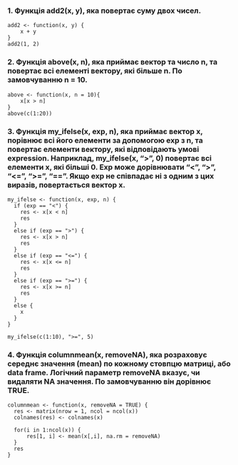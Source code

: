 ### 1. Функція add2(x, y), яка повертає суму двох чисел.
``` (r)
add2 <- function(x, y) {
	x + y
}
add2(1, 2)
```

### 2. Функція above(x, n), яка приймає вектор та число n, та повертає всі елементі вектору, які більше n. По замовчуванню n = 10.
``` (r)
above <- function(x, n = 10){
	x[x > n]
}
above(c(1:20))
```

### 3. Функція my_ifelse(x, exp, n), яка приймає вектор x, порівнює всі його елементи за допомогою exp з n, та повертає елементи вектору, які відповідають умові expression. Наприклад, my_ifelse(x, “>”, 0) повертає всі елементи x, які більші 0. Exp може дорівнювати “<”, “>”, “<=”, “>=”, “==”. Якщо exp не співпадає ні з одним з цих виразів, повертається вектор x.
``` (r)
my_ifelse <- function(x, exp, n) {
  if (exp == "<") {
    res <- x[x < n]
    res
  } 
  else if (exp == ">") {
    res <- x[x > n]
    res
  }
  else if (exp == "<=") {
    res <- x[x <= n]
    res
  }
  else if (exp == ">=") {
    res <- x[x >= n]
    res
  }
  else {
    x
  }
}

my_ifelse(c(1:10), ">=", 5)
```

### 4. Функція columnmean(x, removeNA), яка розраховує середнє значення (mean) по кожному стовпцю матриці, або data frame. Логічний параметр removeNA вказує, чи видаляти NA значення. По замовчуванню він дорівнює TRUE.
``` (r)
columnmean <- function(x, removeNA = TRUE) {
  res <- matrix(nrow = 1, ncol = ncol(x))
  colnames(res) <- colnames(x)

  for(i in 1:ncol(x)) {
      res[1, i] <- mean(x[,i], na.rm = removeNA)
  }
  res
}
```